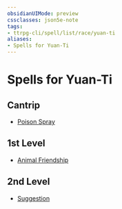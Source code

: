 ```yaml
---
obsidianUIMode: preview
cssclasses: json5e-note
tags:
- ttrpg-cli/spell/list/race/yuan-ti
aliases:
- Spells for Yuan-Ti
---
```

# Spells for Yuan-Ti

## Cantrip

- [Poison Spray](Інструменти%20ДМ/CLI/spells/poison-spray-xphb.md "XPHB") 

## 1st Level

- [Animal Friendship](Інструменти%20ДМ/CLI/spells/animal-friendship-xphb.md "XPHB") 

## 2nd Level

- [Suggestion](Інструменти%20ДМ/CLI/spells/suggestion-xphb.md "XPHB")